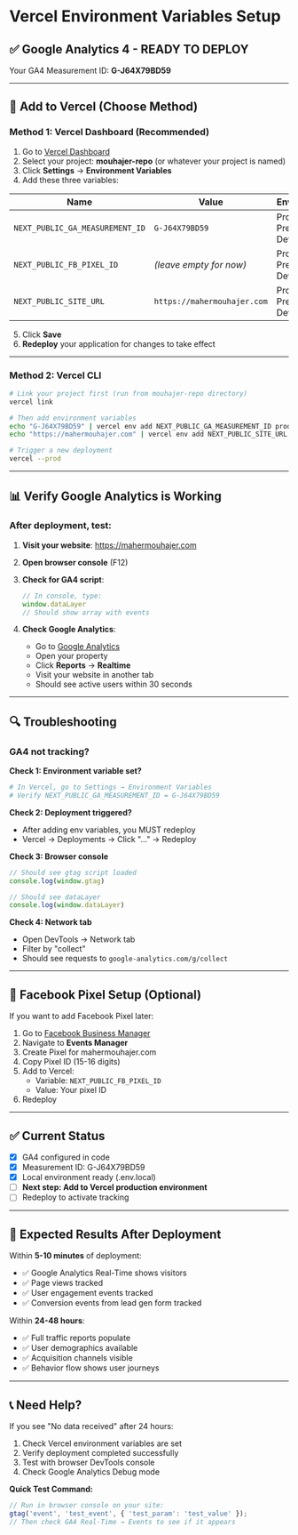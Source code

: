 # Vercel Environment Variables Setup

## ✅ Google Analytics 4 - READY TO DEPLOY

Your GA4 Measurement ID: **G-J64X79BD59**

---

## 🚀 Add to Vercel (Choose Method)

### Method 1: Vercel Dashboard (Recommended)

1. Go to [Vercel Dashboard](https://vercel.com/dashboard)
2. Select your project: **mouhajer-repo** (or whatever your project is named)
3. Click **Settings** → **Environment Variables**
4. Add these three variables:

| Name | Value | Environment |
|------|-------|-------------|
| `NEXT_PUBLIC_GA_MEASUREMENT_ID` | `G-J64X79BD59` | Production, Preview, Development |
| `NEXT_PUBLIC_FB_PIXEL_ID` | *(leave empty for now)* | Production, Preview, Development |
| `NEXT_PUBLIC_SITE_URL` | `https://mahermouhajer.com` | Production, Preview, Development |

5. Click **Save**
6. **Redeploy** your application for changes to take effect

---

### Method 2: Vercel CLI

```bash
# Link your project first (run from mouhajer-repo directory)
vercel link

# Then add environment variables
echo "G-J64X79BD59" | vercel env add NEXT_PUBLIC_GA_MEASUREMENT_ID production
echo "https://mahermouhajer.com" | vercel env add NEXT_PUBLIC_SITE_URL production

# Trigger a new deployment
vercel --prod
```

---

## 📊 Verify Google Analytics is Working

### After deployment, test:

1. **Visit your website**: https://mahermouhajer.com
2. **Open browser console** (F12)
3. **Check for GA4 script**:
   ```javascript
   // In console, type:
   window.dataLayer
   // Should show array with events
   ```

4. **Check Google Analytics**:
   - Go to [Google Analytics](https://analytics.google.com)
   - Open your property
   - Click **Reports** → **Realtime**
   - Visit your website in another tab
   - Should see active users within 30 seconds

---

## 🔍 Troubleshooting

### GA4 not tracking?

**Check 1: Environment variable set?**
```bash
# In Vercel, go to Settings → Environment Variables
# Verify NEXT_PUBLIC_GA_MEASUREMENT_ID = G-J64X79BD59
```

**Check 2: Deployment triggered?**
- After adding env variables, you MUST redeploy
- Vercel → Deployments → Click "..." → Redeploy

**Check 3: Browser console**
```javascript
// Should see gtag script loaded
console.log(window.gtag)

// Should see dataLayer
console.log(window.dataLayer)
```

**Check 4: Network tab**
- Open DevTools → Network tab
- Filter by "collect"
- Should see requests to `google-analytics.com/g/collect`

---

## 📱 Facebook Pixel Setup (Optional)

If you want to add Facebook Pixel later:

1. Go to [Facebook Business Manager](https://business.facebook.com)
2. Navigate to **Events Manager**
3. Create Pixel for mahermouhajer.com
4. Copy Pixel ID (15-16 digits)
5. Add to Vercel:
   - Variable: `NEXT_PUBLIC_FB_PIXEL_ID`
   - Value: Your pixel ID
6. Redeploy

---

## ✅ Current Status

- [x] GA4 configured in code
- [x] Measurement ID: G-J64X79BD59
- [x] Local environment ready (.env.local)
- [ ] **Next step: Add to Vercel production environment**
- [ ] Redeploy to activate tracking

---

## 🎯 Expected Results After Deployment

Within **5-10 minutes** of deployment:
- ✅ Google Analytics Real-Time shows visitors
- ✅ Page views tracked
- ✅ User engagement events tracked
- ✅ Conversion events from lead gen form tracked

Within **24-48 hours**:
- ✅ Full traffic reports populate
- ✅ User demographics available
- ✅ Acquisition channels visible
- ✅ Behavior flow shows user journeys

---

## 📞 Need Help?

If you see "No data received" after 24 hours:
1. Check Vercel environment variables are set
2. Verify deployment completed successfully
3. Test with browser DevTools console
4. Check Google Analytics Debug mode

**Quick Test Command:**
```javascript
// Run in browser console on your site:
gtag('event', 'test_event', { 'test_param': 'test_value' });
// Then check GA4 Real-Time → Events to see if it appears
```
